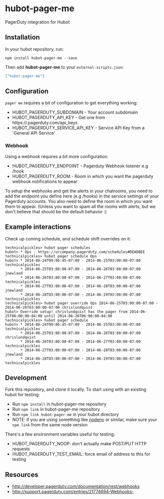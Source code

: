 # hubot-pager-me

PagerDuty integration for Hubot

## Installation

In your hubot repository, run:

`npm install hubot-pager-me --save`

Then add **hubot-pager-me** to your `external-scripts.json`:

```json
["hubot-pager-me"]
```

## Configuration

`pager me` requires a bit of configuration to get everything working:

* HUBOT_PAGERDUTY_SUBDOMAIN - Your account subdomain
* HUBOT_PAGERDUTY_API_KEY - Get one from https://<your subdomain>.pagerduty.com/api_keys
* HUBOT_PAGERDUTY_SERVICE_API_KEY - Service API Key from a 'General API Service'

### Webhook

Using a webhook requires a bit more configuration:

* HUBOT_PAGERDUTY_ENDPOINT - Pagerduty Webhook listener e.g /hook
* HUBOT_PAGERDUTY_ROOM - Room in which you want the pagerduty webhook notifications to appear

To setup the webhooks and get the alerts in your chatrooms, you need to add the endpoint you define here (e.g /hooks) in
the service settings of your Pagerduty accounts. You also need to define the room in which you want them to appear.
(Unless you want to spam all the rooms with alerts, but we don't believe that should be the default behavior :)  

## Example interactions

Check up coming schedule, and schedule shift overrides on it:

```
technicalpickles> hubot pager schedules
hubot> * Ops - https://urcompany.pagerduty.com/schedules#DEADBEE
technicalpickles> hubot pager schedule Ops
hubot> * 2014-06-24T09:06:45-07:00 - 2014-06-25T03:00:00-07:00 technicalpickles
       * 2014-06-25T03:00:00-07:00 - 2014-06-26T03:00:00-07:00 jnewland
       * 2014-06-26T03:00:00-07:00 - 2014-06-27T03:00:00-07:00 technicalpickles
       * 2014-06-27T03:00:00-07:00 - 2014-06-28T03:00:00-07:00 jnewland
       * 2014-06-28T03:00:00-07:00 - 2014-06-29T03:00:00-07:00 technicalpickles
technicalpickles> hubot pager override Ops 2014-06-25T03:00:00-07:00 - 2014-06-26T03:00:00-07:00 chrislundquist
hubot> Override setup! chrislundquist has the pager from 2014-06-25T06:00:00-04:00 until 2014-06-26T06:00:00-04:00
technicalpickles> hubot pager schedule
hubot> * 2014-06-24T09:06:45-07:00 - 2014-06-25T03:00:00-07:00 technicalpickles
       * 2014-06-25T03:00:00-07:00 - 2014-06-26T03:00:00-07:00 chrislundquist
       * 2014-06-26T03:00:00-07:00 - 2014-06-27T03:00:00-07:00 technicalpickles
       * 2014-06-27T03:00:00-07:00 - 2014-06-28T03:00:00-07:00 jnewland
       * 2014-06-28T03:00:00-07:00 - 2014-06-29T03:00:00-07:00 technicalpickles
```

## Development

Fork this repository, and clone it locally. To start using with an existing hubot for testing:

* Run `npm install` in hubot-pager-me repository
* Run `npm link` in hubot-pager-me repository
* Run `npm link hubot-pager-me` in your hubot directory
* NOTE: if you are using something like [nodenv](https://github.com/wfarr/nodenv) or similar, make sure your `npm link` from the same node version

There's a few environment variables useful for testing:

* HUBOT_PAGERDUTY_NOOP: don't actually make POST/PUT HTTP requests
* HUBOT_PAGERDUTY_TEST_EMAIL: force email of address to this for testing

## Resources

* http://developer.pagerduty.com/documentation/rest/webhooks
* http://support.pagerduty.com/entries/21774694-Webhooks-
